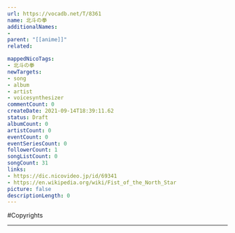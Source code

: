 ```yaml
---
url: https://vocadb.net/T/8361
name: 北斗の拳
additionalNames: 
- 
parent: "[[anime]]"
related:

mappedNicoTags:
- 北斗の拳
newTargets:
- song
- album
- artist
- voicesynthesizer
commentCount: 0
createDate: 2021-09-14T18:39:11.62
status: Draft
albumCount: 0
artistCount: 0
eventCount: 0
eventSeriesCount: 0
followerCount: 1
songListCount: 0
songCount: 31
links: 
- https://dic.nicovideo.jp/id/69341
- https://en.wikipedia.org/wiki/Fist_of_the_North_Star
picture: false
descriptionLength: 0
---
```


#Copyrights



---

